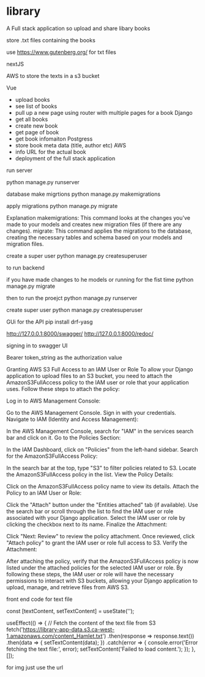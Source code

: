 # library
A Full stack application so upload and share libary books 

store .txt files containing the books 

use https://www.gutenberg.org/ for txt files


nextJS 

AWS to store the texts in a s3 bucket 

Vue
- upload books
- see list of books
- pull up a new page using router with multiple pages for a book
Django
- get all books
- create new book
- get page of book
- get book infomaiton 
Postgress
- store book meta data (title, author etc)
AWS
- info URL for the actual book 
- deployment of the full stack application 



run server 

python manage.py runserver


database
make migrtions 
python manage.py makemigrations

apply migrations 
python manage.py migrate


Explanation
makemigrations: This command looks at the changes you've made to your models and creates new migration files (if there are any changes).
migrate: This command applies the migrations to the database, creating the necessary tables and schema based on your models and migration files.



create a super user 
python manage.py createsuperuser




to run backend 

if you have made changes to he models or running for the fist time
python manage.py migrate


then to run the proejct 
python manage.py runserver

create super user 
python manage.py createsuperuser


GUi for the API
pip install drf-yasg

http://127.0.0.1:8000/swagger/
http://127.0.0.1:8000/redoc/



signing in to swagger UI 

Bearer token_string as the authorization value



Granting AWS S3 Full Access to an IAM User or Role
To allow your Django application to upload files to an S3 bucket, you need to attach the AmazonS3FullAccess policy to the IAM user or role that your application uses. Follow these steps to attach the policy:

Log in to AWS Management Console:

Go to the AWS Management Console.
Sign in with your credentials.
Navigate to IAM (Identity and Access Management):

In the AWS Management Console, search for "IAM" in the services search bar and click on it.
Go to the Policies Section:

In the IAM Dashboard, click on "Policies" from the left-hand sidebar.
Search for the AmazonS3FullAccess Policy:

In the search bar at the top, type "S3" to filter policies related to S3.
Locate the AmazonS3FullAccess policy in the list.
View the Policy Details:

Click on the AmazonS3FullAccess policy name to view its details.
Attach the Policy to an IAM User or Role:

Click the "Attach" button under the "Entities attached" tab (if available).
Use the search bar or scroll through the list to find the IAM user or role associated with your Django application.
Select the IAM user or role by clicking the checkbox next to its name.
Finalize the Attachment:

Click "Next: Review" to review the policy attachment.
Once reviewed, click "Attach policy" to grant the IAM user or role full access to S3.
Verify the Attachment:

After attaching the policy, verify that the AmazonS3FullAccess policy is now listed under the attached policies for the selected IAM user or role.
By following these steps, the IAM user or role will have the necessary permissions to interact with S3 buckets, allowing your Django application to upload, manage, and retrieve files from AWS S3.





front end code for text file 

  const [textContent, setTextContent] = useState('');

  useEffect(() => {
    // Fetch the content of the text file from S3
    fetch('https://library-app-data.s3.ca-west-1.amazonaws.com/content_Hamlet.txt')
      .then(response => response.text())
      .then(data => {
        setTextContent(data);
      })
      .catch(error => {
        console.error('Error fetching the text file:', error);
        setTextContent('Failed to load content.');
      });
  }, []);


  for img just use the url 